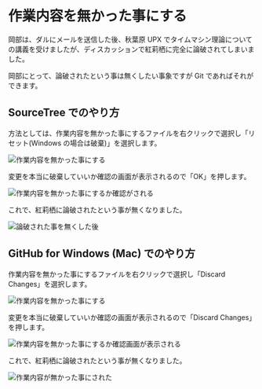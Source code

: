 作業内容を無かった事にする
==========================

岡部は、ダルにメールを送信した後、秋葉原 UPX でタイムマシン理論についての講義を受けましたが、ディスカッションで紅莉栖に完全に論破されてしまいました。

岡部にとって、論破されたという事は無くしたい事象ですが Git であればそれができます。

SourceTree でのやり方
---------------------

方法としては、作業内容を無かった事にするファイルを右クリックで選択し「リセット(Windows の場合は破棄)」を選択します。

![作業内容を無かった事にする](ch3/git-checkout-file/source-tree/before.jpg)

変更を本当に破棄していいか確認の画面が表示されるので「OK」を押します。

![作業内容を無かった事にするか確認がされる](ch3/git-checkout-file/source-tree/confirm.jpg)

これで、紅莉栖に論破されたという事が無くなりました。

![論破された事を無くした後](ch3/git-checkout-file/source-tree/after.jpg)

GitHub for Windows (Mac) でのやり方
-----------------------------------

作業内容を無かった事にするファイルを右クリックで選択し「Discard Changes」を選択します。

![作業内容を無かった事にする](ch3/git-checkout-file/github-app/git-checkout-before.jpg)

変更を本当に破棄していいか確認の画面が表示されるので「Discard Changes」を押します。

![作業内容を無かった事にするか確認画面が表示される](ch3/git-checkout-file/github-app/git-checkout-confirm.jpg)

これで、紅莉栖に論破されたという事が無くなりました。

![作業内容が無かった事にされた](ch3/git-checkout-file/github-app/git-checkout-after.jpg)
